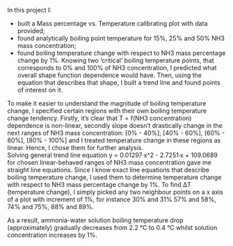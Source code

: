   In this project I:
  - built a Mass percentage vs. Temperature calibrating plot with data provided;
  - found analytically boiling point temperature for 15%, 25% and 50% NH3 mass concentration;
  - found boiling temperature change with respect to NH3 mass percentage change by 1%. 
  Knowing two ‘critical’ boiling temperature points, that corresponds to 0% and 100% of NH3 concentration, I predicted what overall shape
function dependence would have. Then, using the equation that describes that shape, I built a trend line and found points of interest on it.

  To make it easier to understand the magnitude of boiling temperature change, I specified certain regions with their own boiling 
temperature change tendency. Firstly, it’s clear that T = f(NH3 concentration) dependence is non-linear, secondly slope doesn’t drastically change 
in the next ranges of NH3 mass concentration: [0% - 40%], [40% - 60%], [60% - 80%], [80% - 100%] and I treated temperature change in these regions as linear. 
Hence, I chose them for further analysis.  
  Solving general trend line equation y = 0.01297·x^2 - 2.7251·x + 109.0689 for chosen linear-behaved ranges of NH3 mass concentration gave me straight line equations.
Since I know exact line equations that describe boiling temperature change, I used them to determine temperature change with respect to NH3 mass percentage change by 1%.
To find ΔT (temperature change), I simply picked any two neighbour points on a x axis of a plot with increment of 1%, for instance 30% and 31% 57% and 58%, 74% and 
75%, 88% and 89%.

  As a result, ammonia-water solution boiling temperature drop (approximately) gradually decreases from 2.2 °C to 0.4 °C whilst solution concentration increases by 1%.
